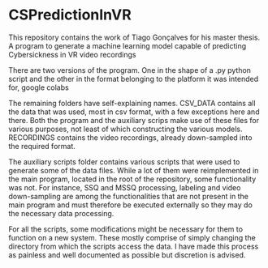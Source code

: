 # CSPredictionInVR
This repository contains the work of Tiago Gonçalves for his master thesis. 
A program to generate a machine learning model capable of predicting Cybersickness in VR video recordings


There are two versions of the program. One in the shape of a .py python script and the other in the format belonging to the platform it was intended for, google colabs

The remaining folders have self-explaining names. CSV_DATA contains all the data that was used, most in csv format, with a few exceptions here and there. Both the program and the auxiliary scrips make use of these files for various purposes, not least of which constructing the various models.
RECORDINGS contains the video recordings, already down-sampled into the required format.

The auxiliary scripts folder contains various scripts that were used to generate some of the data files. While a lot of them were reimplemented in the main program, located in the root of the repository, some functionality was not. For instance, SSQ and MSSQ processing, labeling and video down-sampling are among the functionalities that are not present in the main program and must therefore be executed externally so they may do the necessary data processing.

For all the scripts, some modifications might be necessary for them to function on a new system. These mostly comprise of simply changing the directory from which the scripts access the data. I have made this process as painless and well documented as possible but discretion is advised.
